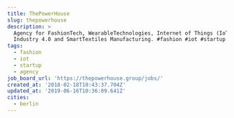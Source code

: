 ```yaml
---
title: ThePowerHouse
slug: thepowerhouse
description: >
  Agency for FashionTech, WearableTechnologies, Internet of Things (IoT),
  Industry 4.0 and SmartTextiles Manufacturing. #fashion #iot #startup #agency
tags:
  - fashion
  - iot
  - startup
  - agency
job_board_url: 'https://thepowerhouse.group/jobs/'
created_at: '2018-02-18T10:43:37.704Z'
updated_at: '2019-06-16T10:36:09.641Z'
cities:
  - berlin
---
```


